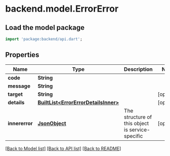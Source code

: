# backend.model.ErrorError

## Load the model package
```dart
import 'package:backend/api.dart';
```

## Properties
Name | Type | Description | Notes
------------ | ------------- | ------------- | -------------
**code** | **String** |  | 
**message** | **String** |  | 
**target** | **String** |  | [optional] 
**details** | [**BuiltList&lt;ErrorErrorDetailsInner&gt;**](ErrorErrorDetailsInner.md) |  | [optional] 
**innererror** | [**JsonObject**](.md) | The structure of this object is service-specific | [optional] 

[[Back to Model list]](../README.md#documentation-for-models) [[Back to API list]](../README.md#documentation-for-api-endpoints) [[Back to README]](../README.md)


